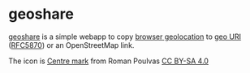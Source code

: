 # geoshare

[geoshare](https://klml.github.io/geoshare/) is a simple webapp to copy [browser geolocation](http://www.w3schools.com/HTML/html5_geolocation.asp) to [geo URI](http://geouri.org/about/) ([RFC5870](https://tools.ietf.org/html/rfc5870)) or an OpenStreetMap link.


The icon is [Centre mark](https://commons.wikimedia.org/wiki/File%3ACentre_mark.svg) from Roman Poulvas [CC BY-SA 4.0](http://creativecommons.org/licenses/by-sa/4.0)
